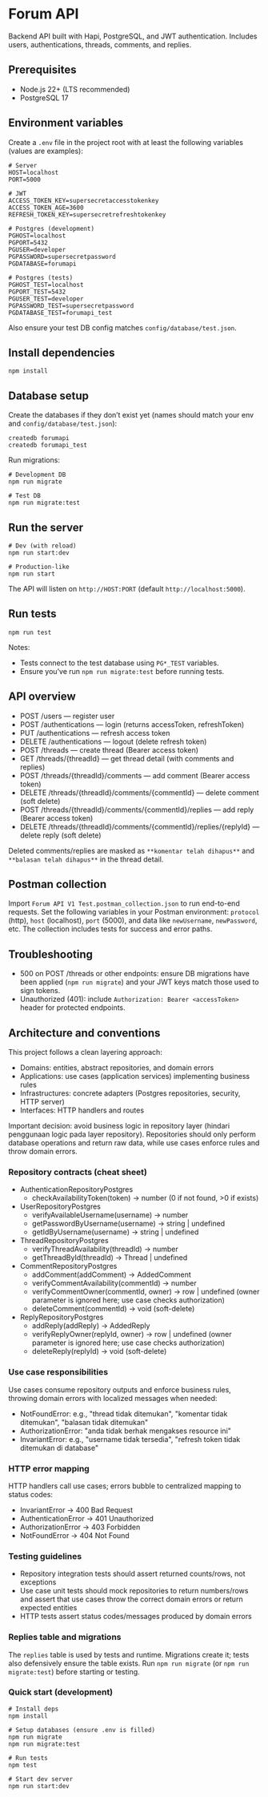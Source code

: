 # Forum API

Backend API built with Hapi, PostgreSQL, and JWT authentication. Includes users, authentications, threads, comments, and replies.

## Prerequisites

- Node.js 22+ (LTS recommended)
- PostgreSQL 17

## Environment variables

Create a `.env` file in the project root with at least the following variables (values are examples):

```
# Server
HOST=localhost
PORT=5000

# JWT
ACCESS_TOKEN_KEY=supersecretaccesstokenkey
ACCESS_TOKEN_AGE=3600
REFRESH_TOKEN_KEY=supersecretrefreshtokenkey

# Postgres (development)
PGHOST=localhost
PGPORT=5432
PGUSER=developer
PGPASSWORD=supersecretpassword
PGDATABASE=forumapi

# Postgres (tests)
PGHOST_TEST=localhost
PGPORT_TEST=5432
PGUSER_TEST=developer
PGPASSWORD_TEST=supersecretpassword
PGDATABASE_TEST=forumapi_test
```

Also ensure your test DB config matches `config/database/test.json`.

## Install dependencies

```
npm install
```

## Database setup

Create the databases if they don’t exist yet (names should match your env and `config/database/test.json`):

```
createdb forumapi
createdb forumapi_test
```

Run migrations:

```
# Development DB
npm run migrate

# Test DB
npm run migrate:test
```

## Run the server

```
# Dev (with reload)
npm run start:dev

# Production-like
npm run start
```

The API will listen on `http://HOST:PORT` (default `http://localhost:5000`).

## Run tests

```
npm run test
```

Notes:

- Tests connect to the test database using `PG*_TEST` variables.
- Ensure you’ve run `npm run migrate:test` before running tests.

## API overview

- POST /users — register user
- POST /authentications — login (returns accessToken, refreshToken)
- PUT /authentications — refresh access token
- DELETE /authentications — logout (delete refresh token)
- POST /threads — create thread (Bearer access token)
- GET /threads/{threadId} — get thread detail (with comments and replies)
- POST /threads/{threadId}/comments — add comment (Bearer access token)
- DELETE /threads/{threadId}/comments/{commentId} — delete comment (soft delete)
- POST /threads/{threadId}/comments/{commentId}/replies — add reply (Bearer access token)
- DELETE /threads/{threadId}/comments/{commentId}/replies/{replyId} — delete reply (soft delete)

Deleted comments/replies are masked as `**komentar telah dihapus**` and `**balasan telah dihapus**` in the thread detail.

## Postman collection

Import `Forum API V1 Test.postman_collection.json` to run end-to-end requests. Set the following variables in your Postman environment: `protocol` (http), `host` (localhost), `port` (5000), and data like `newUsername`, `newPassword`, etc. The collection includes tests for success and error paths.

## Troubleshooting

- 500 on POST /threads or other endpoints: ensure DB migrations have been applied (`npm run migrate`) and your JWT keys match those used to sign tokens.
- Unauthorized (401): include `Authorization: Bearer <accessToken>` header for protected endpoints.

## Architecture and conventions

This project follows a clean layering approach:

- Domains: entities, abstract repositories, and domain errors
- Applications: use cases (application services) implementing business rules
- Infrastructures: concrete adapters (Postgres repositories, security, HTTP server)
- Interfaces: HTTP handlers and routes

Important decision: avoid business logic in repository layer (hindari penggunaan logic pada layer repository). Repositories should only perform database operations and return raw data, while use cases enforce rules and throw domain errors.

### Repository contracts (cheat sheet)

- AuthenticationRepositoryPostgres
  - checkAvailabilityToken(token) -> number (0 if not found, >0 if exists)
- UserRepositoryPostgres
  - verifyAvailableUsername(username) -> number
  - getPasswordByUsername(username) -> string | undefined
  - getIdByUsername(username) -> string | undefined
- ThreadRepositoryPostgres
  - verifyThreadAvailability(threadId) -> number
  - getThreadById(threadId) -> Thread | undefined
- CommentRepositoryPostgres
  - addComment(addComment) -> AddedComment
  - verifyCommentAvailability(commentId) -> number
  - verifyCommentOwner(commentId, owner) -> row | undefined (owner parameter is ignored here; use case checks authorization)
  - deleteComment(commentId) -> void (soft-delete)
- ReplyRepositoryPostgres
  - addReply(addReply) -> AddedReply
  - verifyReplyOwner(replyId, owner) -> row | undefined (owner parameter is ignored here; use case checks authorization)
  - deleteReply(replyId) -> void (soft-delete)

### Use case responsibilities

Use cases consume repository outputs and enforce business rules, throwing domain errors with localized messages when needed:

- NotFoundError: e.g., "thread tidak ditemukan", "komentar tidak ditemukan", "balasan tidak ditemukan"
- AuthorizationError: "anda tidak berhak mengakses resource ini"
- InvariantError: e.g., "username tidak tersedia", "refresh token tidak ditemukan di database"

### HTTP error mapping

HTTP handlers call use cases; errors bubble to centralized mapping to status codes:

- InvariantError -> 400 Bad Request
- AuthenticationError -> 401 Unauthorized
- AuthorizationError -> 403 Forbidden
- NotFoundError -> 404 Not Found

### Testing guidelines

- Repository integration tests should assert returned counts/rows, not exceptions
- Use case unit tests should mock repositories to return numbers/rows and assert that use cases throw the correct domain errors or return expected entities
- HTTP tests assert status codes/messages produced by domain errors

### Replies table and migrations

The `replies` table is used by tests and runtime. Migrations create it; tests also defensively ensure the table exists. Run `npm run migrate` (or `npm run migrate:test`) before starting or testing.

### Quick start (development)

```
# Install deps
npm install

# Setup databases (ensure .env is filled)
npm run migrate
npm run migrate:test

# Run tests
npm test

# Start dev server
npm run start:dev
```
